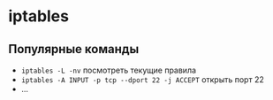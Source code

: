 # iptables

## Популярные команды

- `iptables -L -nv` посмотреть текущие правила
- `iptables -A INPUT -p tcp --dport 22 -j ACCEPT` открыть порт 22
- ...
